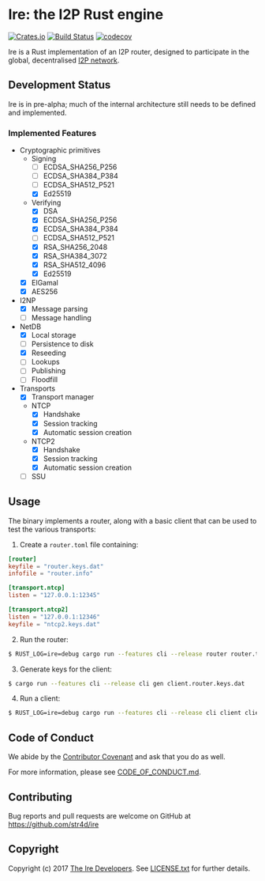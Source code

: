 # Ire: the I2P Rust engine

[![Crates.io](https://img.shields.io/crates/v/ire.svg)](https://crates.io/crates/ire)
[![Build Status](https://travis-ci.org/str4d/ire.svg?branch=master)](https://travis-ci.org/str4d/ire)
[![codecov](https://codecov.io/gh/str4d/ire/branch/master/graph/badge.svg)](https://codecov.io/gh/str4d/ire)

Ire is a Rust implementation of an I2P router, designed to participate in the
global, decentralised [I2P network].

[I2P network]: https://geti2p.net

## Development Status

Ire is in pre-alpha; much of the internal architecture still needs to be defined
and implemented.

### Implemented Features

- Cryptographic primitives
  - Signing
    - [ ] ECDSA_SHA256_P256
    - [ ] ECDSA_SHA384_P384
    - [ ] ECDSA_SHA512_P521
    - [x] Ed25519
  - Verifying
    - [x] DSA
    - [x] ECDSA_SHA256_P256
    - [x] ECDSA_SHA384_P384
    - [ ] ECDSA_SHA512_P521
    - [x] RSA_SHA256_2048
    - [x] RSA_SHA384_3072
    - [x] RSA_SHA512_4096
    - [x] Ed25519
  - [x] ElGamal
  - [x] AES256
- I2NP
  - [x] Message parsing
  - [ ] Message handling
- NetDB
  - [x] Local storage
  - [ ] Persistence to disk
  - [x] Reseeding
  - [ ] Lookups
  - [ ] Publishing
  - [ ] Floodfill
- Transports
  - [x] Transport manager
  - NTCP
    - [x] Handshake
    - [x] Session tracking
    - [x] Automatic session creation
  - NTCP2
    - [x] Handshake
    - [x] Session tracking
    - [x] Automatic session creation
  - [ ] SSU

## Usage

The binary implements a router, along with a basic client that can be used to
test the various transports:

1. Create a `router.toml` file containing:

  ```toml
[router]
keyfile = "router.keys.dat"
infofile = "router.info"

[transport.ntcp]
listen = "127.0.0.1:12345"

[transport.ntcp2]
listen = "127.0.0.1:12346"
keyfile = "ntcp2.keys.dat"
  ```

2. Run the router:

  ```bash
$ RUST_LOG=ire=debug cargo run --features cli --release router router.toml
  ```

3. Generate keys for the client:

  ```bash
$ cargo run --features cli --release cli gen client.router.keys.dat
  ```

4. Run a client:

  ```bash
$ RUST_LOG=ire=debug cargo run --features cli --release cli client client.router.keys.dat router.info [NTCP|NTCP2]
  ```

## Code of Conduct

We abide by the [Contributor Covenant][cc] and ask that you do as well.

For more information, please see [CODE_OF_CONDUCT.md].

[cc]: https://contributor-covenant.org
[CODE_OF_CONDUCT.md]: https://github.com/str4d/ire/blob/master/CODE_OF_CONDUCT.md

## Contributing

Bug reports and pull requests are welcome on GitHub at https://github.com/str4d/ire

## Copyright

Copyright (c) 2017 [The Ire Developers][AUTHORS].
See [LICENSE.txt] for further details.

[AUTHORS]: https://github.com/str4d/ire/blob/master/AUTHORS.md
[LICENSE.txt]: https://github.com/str4d/ire/blob/master/LICENSE.txt
